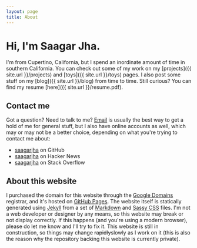 ```yaml
---
layout: page
title: About
---
```


# Hi, I'm Saagar Jha.
I'm from Cupertino, California, but I spend an inordinate amount of time in southern California. You can check out some of my work on my [projects]({{ site.url }}/projects) and [toys]({{ site.url }}/toys) pages. I also post some stuff on my [blog]({{ site.url }}/blog) from time to time. Still curious? You can find my resume [here]({{ site.url }}/resume.pdf).

## Contact me
Got a question? Need to talk to me? [Email](mailto:saagar@saagarjha.com) is usually the best way to get a hold of me for general stuff, but I also have online accounts as well, which may or may not be a better choice, depending on what you're trying to contact me about:

- [saagarjha](https://github.com/saagarjha) on GitHub
- [saagarjha](https://news.ycombinator.com/user?id=saagarjha) on Hacker News
- [saagarjha](https://stackoverflow.com/users/5230900/saagarjha) on Stack Overflow

## About this website
I purchased the domain for this website through the [Google Domains](https://domains.google/) registrar, and it's hosted on [GitHub Pages](https://pages.github.com). The website itself is statically generated using [Jekyll](https://jekyllrb.com) from a set of [Markdown](https://daringfireball.net/projects/markdown/) and [Sassy CSS](http://sass-lang.com) files. I'm not a web developer or designer by any means, so this website may break or not display correctly. If this happens (and you're using a modern browser), please do let me know and I'll try to fix it. This website is still in construction, so things may change ~~rapidly~~slowly as I work on it (this is also the reason why the repository backing this website is currently private).
